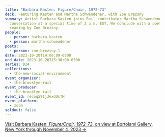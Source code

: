 ```yaml
---
title: "Barbara Kasten: Figure/Chair, 1972-73"
deck: Featuring Kasten and Martha Schwendener, with Zoe Brezsny
summary: Artist Barbara Kasten joins Rail contributor Martha Schwendener for a
  conversation at a special time of 2 p.m. EST. We conclude with a poetry
  reading by Zoe Brezsny.
people:
  - person: barbara-kasten
  - person: martha-schwendener
poets:
  - person: zoe-brezsny-1
date: 2023-10-20T14:00:00-0500
end_date: 2023-10-20T15:30:00-0500
series: 924
collections:
  - the-new-social-environment
event_organizer:
  - the-brooklyn-rail
event_producer:
  - the-brooklyn-rail
event_id: receq591jJexdUsTH
event_platform:
  - zoom
soldout: false
---
```

[V﻿isit Barbara Kasten: *Figure/Chair, 1972-73*, on view at Bortolami Gallery, New York through November 4, 2023 →](https://www.bortolamigallery.com/exhibitions/figure-chair-1972-73)